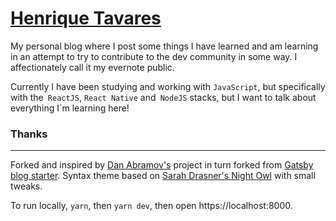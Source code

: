 # [Henrique Tavares](https://henriquetavares.com/)

My personal blog where I post some things I have learned and am learning in an attempt to try to contribute to the dev community in some way. I affectionately call it my evernote public.

Currently I have been studying and working with `JavaScript`, but specifically with the` ReactJS`, `React Native` and` NodeJS` stacks, but I want to talk about everything I´m learning here!

### Thanks
----

Forked and inspired by [Dan Abramov's](https://github.com/gaearon/overreacted.io)  project in turn forked from [Gatsby blog starter](https://github.com/gatsbyjs/gatsby-starter-blog). Syntax theme based on [Sarah Drasner's Night Owl](https://github.com/sdras/night-owl-vscode-theme/) with small tweaks.

To run locally, `yarn`, then `yarn dev`, then open https://localhost:8000.
